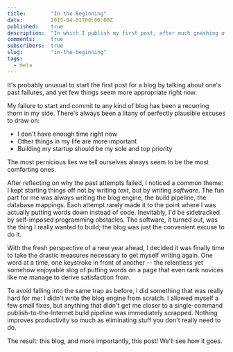 ```yaml
---
title:        "In the Beginning"
date:         2015-04-01T08:00:00Z
published:    true
description:  "In which I publish my first post, after much gnashing of teeth."
comments:     true
subscribers:  true
slug:         "in-the-beginning"
tags:
  - meta
---
```


It's probably unusual to start the first post for a blog by talking about one's past failures, and yet few things seem more appropriate right now.

My failure to start and commit to any kind of blog has been a recurring thorn in my side. There's always been a litany of perfectly plausible excuses to draw on:

* I don't have enough time right now
* Other things in my life are more important
* Building my startup should be my sole and top priority

The most pernicious lies we tell ourselves always seem to be the most comforting ones.

After reflecting on why the past attempts failed, I noticed a common theme: I kept starting things off not by writing _text_, but by writing _software_. The fun part for me was always writing the blog engine, the build pipeline, the database mappings. Each attempt rarely made it to the point where I was actually putting words down instead of code. Inevitably, I'd be sidetracked by self-imposed programming obstacles. The software, it turned out, was the thing I really wanted to build; the blog was just the convenient excuse to do it.

With the fresh perspective of a new year ahead, I decided it was finally time to take the drastic measures necessary to get myself writing again. One word at a time, one keystroke in front of another -- the relentless yet somehow enjoyable slog of putting words on a page that even rank novices like me manage to derive satisfaction from.

To avoid falling into the same trap as before, I did something that was really hard for me: I didn't write the blog engine from scratch. I allowed myself a few small fixes, but anything that didn't get me closer to a single-command publish-to-the-Internet build pipeline was immediately scrapped. Nothing improves productivity so much as eliminating stuff you don't really need to do.

The result: this blog, and more importantly, this post! We'll see how it goes.
